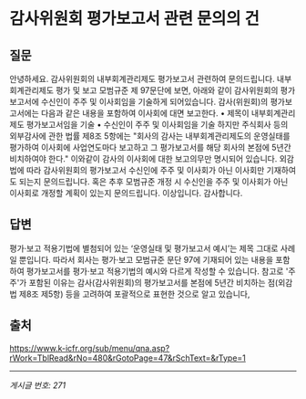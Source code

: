 # 감사위원회 평가보고서 관련 문의의 건

## 질문
안녕하세요.
감사위원회의 내부회계관리제도 평가보고서 관련하여 문의드립니다.
내부회계관리제도 평가 및 보고 모범규준 제 97문단에 보면, 아래와 같이
감사위원회의 평가보고서에 수신인이 주주 및 이사회임을 기술하게 되어있습니다.
감사(위원회)의 평가보고서에는 다음과 같은 내용을 포함하여 이사회에 대면 보고한다.
• 제목이 내부회계관리제도 평가보고서임을 기술
• 수신인이 주주 및 이사회임을 기술
하지만 주식회사 등의 외부감사에 관한 법률 제8조 5항에는
"회사의 감사는 내부회계관리제도의 운영실태를 평가하여 이사회에 사업연도마다 보고하고
그 평가보고서를 해당 회사의 본점에 5년간 비치하여야 한다."
이와같이 감사의 이사회에 대한 보고의무만 명시되어 있습니다.
외감법에 따라 감사위원회의 평가보고서 수신인에 주주 및 이사회가 아닌 이사회만 기재하여도 되는지 문의드립니다.
혹은 추후 모범규준 개정 시 수신인을 주주 및 이사회가 아닌 이사회로 개정할 계획이 있는지 문의드립니다.
이상입니다.
감사합니다.

## 답변
평가·보고 적용기법에 별첨되어 있는 ‘운영실태 및 평가보고서 예시’는 제목 그대로 사례일 뿐입니다. 따라서 회사는 평가·보고 모범규준 문단 97에 기재되어 있는 내용을 포함하여 평가보고서를 평가·보고 적용기법의 예시와 다르게 작성할 수 있습니다.
참고로 '주주'가 포함된 이유는 감사(감사위원회)의 평가보고서를 본점에 5년간 비치하는 점(외감법 제8조 제5항) 등을 고려하여 포괄적으로 표현한 것으로 알고 있습니다,

## 출처
https://www.k-icfr.org/sub/menu/qna.asp?rWork=TblRead&rNo=480&rGotoPage=47&rSchText=&rType=1

---
*게시글 번호: 271*
